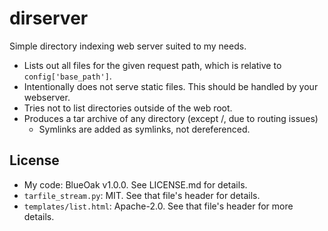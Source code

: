 # dirserver

Simple directory indexing web server suited to my needs.

- Lists out all files for the given request path, which is relative to `config['base_path']`.
- Intentionally does not serve static files. This should be handled by your webserver.
- Tries not to list directories outside of the web root.
- Produces a tar archive of any directory (except /, due to routing issues)
  - Symlinks are added as symlinks, not dereferenced.

## License

- My code: BlueOak v1.0.0. See LICENSE.md for details.
- `tarfile_stream.py`: MIT. See that file's header for details.
- `templates/list.html`: Apache-2.0. See that file's header for more details.
